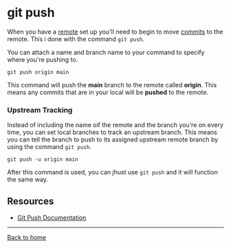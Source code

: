# git push
When you have a [remote](./REMOTE.md) set up you'll need to begin to move [commits](./COMMIT.md) to the remote. This i done with the command `git push`.
  
  You can attach a name and branch name to your command to specify where you're pushing to.
  ```
  git push origin main
  ```
This command will push the **main** branch to the remote called **origin**. This means any commits that are in your local will be **pushed** to the remote.
### Upstream Tracking
Instead of including the name oif the remote and the branch you're on every time, you can set local branches to track an upstream branch. This means you can tell the branch to push to its assigned upstream remote branch by using the command `git push`.
```
git push -u origin main
```
After this command is used, you can jhust use `git push` and it will function the same way.
## Resources
- [Git Push Documentation](https://git-scm.com/docs/git-push)
---
[Back to home](../README.md)
